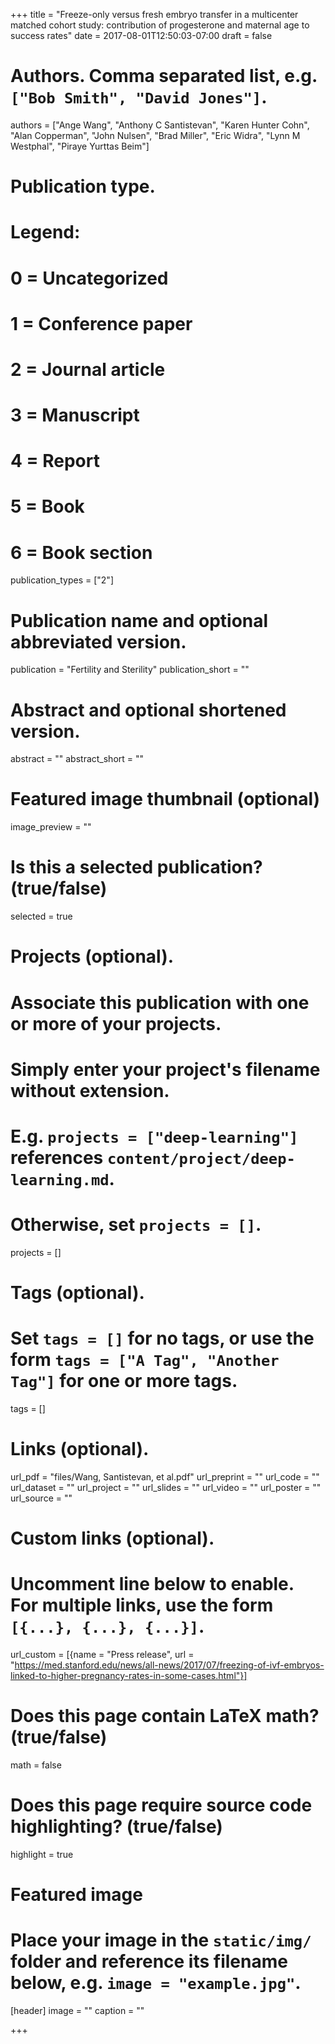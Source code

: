 +++
title = "Freeze-only versus fresh embryo transfer in a multicenter matched cohort study: contribution of progesterone and maternal age to success rates"
date = 2017-08-01T12:50:03-07:00
draft = false

# Authors. Comma separated list, e.g. `["Bob Smith", "David Jones"]`.
authors = ["Ange Wang", "Anthony C Santistevan", "Karen Hunter Cohn", "Alan Copperman", "John Nulsen", "Brad Miller", "Eric Widra", "Lynn M Westphal", "Piraye Yurttas Beim"]

# Publication type.
# Legend:
# 0 = Uncategorized
# 1 = Conference paper
# 2 = Journal article
# 3 = Manuscript
# 4 = Report
# 5 = Book
# 6 = Book section
publication_types = ["2"]

# Publication name and optional abbreviated version.
publication = "Fertility and Sterility"
publication_short = ""

# Abstract and optional shortened version.
abstract = ""
abstract_short = ""

# Featured image thumbnail (optional)
image_preview = ""

# Is this a selected publication? (true/false)
selected = true

# Projects (optional).
#   Associate this publication with one or more of your projects.
#   Simply enter your project's filename without extension.
#   E.g. `projects = ["deep-learning"]` references `content/project/deep-learning.md`.
#   Otherwise, set `projects = []`.
projects = []

# Tags (optional).
#   Set `tags = []` for no tags, or use the form `tags = ["A Tag", "Another Tag"]` for one or more tags.
tags = []

# Links (optional).
url_pdf = "files/Wang, Santistevan, et al.pdf"
url_preprint = ""
url_code = ""
url_dataset = ""
url_project = ""
url_slides = ""
url_video = ""
url_poster = ""
url_source = ""

# Custom links (optional).
#   Uncomment line below to enable. For multiple links, use the form `[{...}, {...}, {...}]`.
url_custom = [{name = "Press release", url = "https://med.stanford.edu/news/all-news/2017/07/freezing-of-ivf-embryos-linked-to-higher-pregnancy-rates-in-some-cases.html"}]

# Does this page contain LaTeX math? (true/false)
math = false

# Does this page require source code highlighting? (true/false)
highlight = true

# Featured image
# Place your image in the `static/img/` folder and reference its filename below, e.g. `image = "example.jpg"`.
[header]
image = ""
caption = ""

+++

